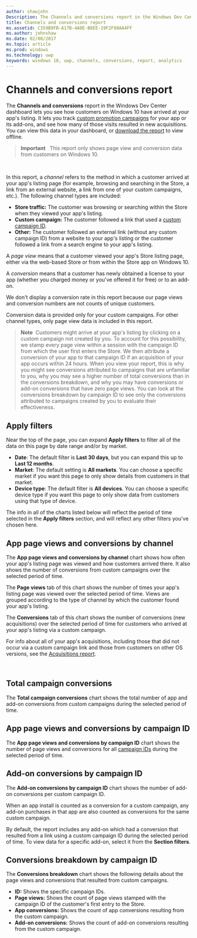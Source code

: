 ---author: shawjohnDescription: The Channels and conversions report in the Windows Dev Center dashboard lets you see how customers on Windows 10 have arrived at your app's listing.title: Channels and conversions reportms.assetid: C359B9FB-A17B-4A8E-B8EE-19F2F98AA4FFms.author: johnshawms.date: 02/08/2017ms.topic: articlems.prod: windowsms.technology: uwpkeywords: windows 10, uwp, channels, conversions, report, analytics---# Channels and conversions reportThe **Channels and conversions** report in the Windows Dev Center dashboard lets you see how customers on Windows 10 have arrived at your app's listing. It lets you track [custom promotion campaigns](create-a-custom-app-promotion-campaign.md) for your app or its add-ons, and see how many of those visits resulted in new acquisitions. You can view this data in your dashboard, or [download the report](download-analytic-reports.md) to view offline.> **Important**   This report only shows page view and conversion data from customers on Windows 10. In this report, a *channel* refers to the method in which a customer arrived at your app's listing page (for example, browsing and searching in the Store, a link from an external website, a link from one of your custom campaigns, etc.). The following channel types are included:-   **Store traffic:** The customer was browsing or searching within the Store when they viewed your app's listing.-   **Custom campaign:** The customer followed a link that used a [custom campaign ID](create-a-custom-app-promotion-campaign.md).-   **Other:** The customer followed an external link (without any custom campaign ID) from a website to your app's listing or the customer followed a link from a search engine to your app's listing.A *page view* means that a customer viewed your app's Store listing page, either via the web-based Store or from within the Store app on Windows 10.A *conversion* means that a customer has newly obtained a license to your app (whether you charged money or you've offered it for free) or to an add-on.We don't display a conversion rate in this report because our page views and conversion numbers are not counts of unique customers.Conversion data is provided only for your custom campaigns. For other channel types, only page view data is included in this report.> **Note**  Customers might arrive at your app's listing by clicking on a custom campaign not created by you. To account for this possibility, we stamp every page view within a session with the campaign ID from which the user first enters the Store. We then attribute a conversion of your app to that campaign ID if an acquisition of your app occurs within 24 hours. When you view your report, this is why you might see conversions attributed to campaigns that are unfamiliar to you, why you may see a higher number of total conversions than in the conversions breakdown, and why you may have conversions or add-on conversions that have zero page views. You can look at the conversions breakdown by campaign ID to see only the conversions attributed to campaigns created by you to evaluate their effectiveness.## Apply filtersNear the top of the page, you can expand **Apply filters** to filter all of the data on this page by date range and/or by market.-   **Date**: The default filter is **Last 30 days**, but you can expand this up to **Last 12 months**.-   **Market**: The default setting is **All markets**. You can choose a specific market if you want this page to only show details from customers in that market.-   **Device type**: The default filter is **All devices**. You can choose a specific device type if you want this page to only show data from customers using that type of device.The info in all of the charts listed below will reflect the period of time selected in the **Apply filters** section, and will reflect any other filters you've chosen here.## App page views and conversions by channelThe **App page views and conversions by channel** chart shows how often your app's listing page was viewed and how customers arrived there. It also shows the number of conversions from custom campaigns over the selected period of time.The **Page views** tab of this chart shows the number of times your app's listing page was viewed over the selected period of time. Views are grouped according to the type of channel by which the customer found your app's listing.The **Conversions** tab of this chart shows the number of conversions (new acquisitions) over the selected period of time for customers who arrived at your app's listing via a custom campaign.For info about all of your app's acquisitions, including those that did not occur via a custom campaign link and those from customers on other OS versions, see the [Acquisitions report](acquisitions-report.md). ## Total campaign conversionsThe **Total campaign conversions** chart shows the total number of app and add-on conversions from custom campaigns during the selected period of time.## App page views and conversions by campaign IDThe **App page views and conversions by campaign ID** chart shows the number of page views and conversions for all [campaign IDs](create-a-custom-app-promotion-campaign.md) during the selected period of time.##  Add-on conversions by campaign IDThe **Add-on conversions by campaign ID** chart shows the number of add-on conversions per custom campaign ID.When an app install is counted as a conversion for a custom campaign, any add-on purchases in that app are also counted as conversions for the same custom campaign.By default, the report includes any add-on which had a conversion that resulted from a link using a custom campaign ID during the selected period of time. To view data for a specific add-on, select it from the **Section filters**.## Conversions breakdown by campaign IDThe **Conversions breakdown** chart shows the following details about the page views and conversions that resulted from custom campaigns.-   **ID:** Shows the specific campaign IDs.-   **Page views:** Shows the count of page views stamped with the campaign ID of the customer's first entry to the Store.-   **App conversions:** Shows the count of app conversions resulting from the custom campaign.-   **Add-on conversions:** Shows the count of add-on conversions resulting from the custom campaign.  